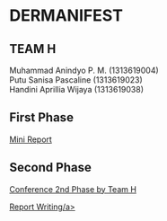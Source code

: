 # DERMANIFEST

## TEAM H
Muhammad Anindyo P. M. (1313619004) <br>
Putu Sanisa Pascaline (1313619023) <br>
Handini Aprillia Wijaya (1313619038) <br>

## First Phase

<a href = "https://github.com/teamh-ilkom19unj/DERMANIFEST/blob/main/MINI_REPORT.md"> Mini Report</a>



## Second Phase

<a href = "https://www.youtube.com/watch?v=_SoccZ7_Shg&feature=youtu.be"> Conference 2nd Phase by Team H</a>


<a href = "https://www.youtube.com/watch?v=_SoccZ7_Shg&feature=youtu.be"> Report Writing/a>
